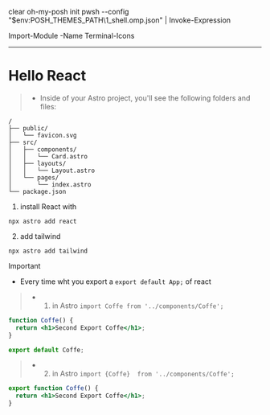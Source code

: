 clear
oh-my-posh init pwsh --config "$env:POSH_THEMES_PATH\1_shell.omp.json" | Invoke-Expression

Import-Module -Name Terminal-Icons


---------------
# Hello React

>- Inside of your Astro project, you'll see the following folders and files:

```text
/
├── public/
│   └── favicon.svg
├── src/
│   ├── components/
│   │   └── Card.astro
│   ├── layouts/
│   │   └── Layout.astro
│   └── pages/
│       └── index.astro
└── package.json
```
1. install React with
```
npx astro add react  
```

2. add tailwind
```
npx astro add tailwind
```
> [!IMPORTANT]
>- Every time wht you export a `export default App;` of react

>- 1. in Astro `import Coffe from '../components/Coffe';`
```jsx
function Coffe() {
  return <h1>Second Export Coffe</h1>;
}

export default Coffe;
```
>- 2. in Astro `import {Coffe}  from '../components/Coffe';`
```jsx
export function Coffe() {
  return <h1>Second Export Coffe</h1>;
}
```
